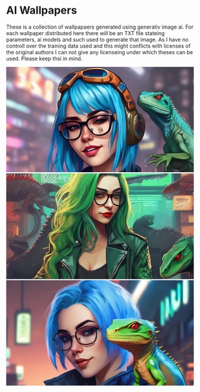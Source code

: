 # AI Wallpapers

These is a collection of wallpapaers generated using generativ image ai.
For each wallpaper distributed here there will be an TXT file stateing parameters, ai models and such used to generate that image.
As I have no controll over the training data used and this might conflicts with licenses of the original authors I can not give any licenseing under which theses can be used.
Please keep thsi in mind.


<img src="openSUSE/blue_hair_cyberpunk_girl_with_glasses_goggles_and_lizard_on_shoulder.jpg" />

<img src="openSUSE/cyberpunk_girl_with_long_green_hair_and_lizard.jpg" />

<img src="openSUSE/girl_with_blue_hair_glasses_and_lizard_on_shoulder.jpg" />
